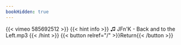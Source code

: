 ```yaml
---
bookHidden: true
---
```


{{< vimeo 585692512 >}}
{{< hint info >}}
♫ JFn'K - Back and to the Left.mp3
{{< /hint >}}
{{< button relref="/" >}}Return{{< /button >}}
